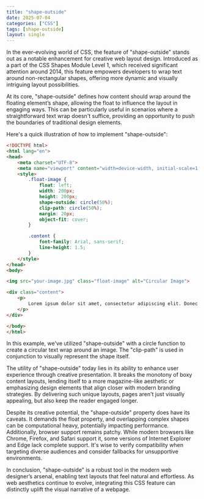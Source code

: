```yaml
---
title: "shape-outside"
date: 2025-07-04
categories: ["CSS"]
tags: [shape-outside]
layout: single
---
```


In the ever-evolving world of CSS, the feature of "shape-outside" stands out as a notable enhancement for creative web layout design. Introduced as a part of the CSS Shapes Module Level 1, which received significant attention around 2014, this feature empowers developers to wrap text around non-rectangular shapes, offering more dynamic and visually intriguing layout possibilities.

At its core, "shape-outside" defines how content should wrap around the floating element’s shape, allowing the float to influence the layout in engaging ways. This can be particularly useful in scenarios where a straightforward text wrap doesn't suffice, providing an opportunity to push the boundaries of traditional design elements.

Here's a quick illustration of how to implement "shape-outside":

```html
<!DOCTYPE html>
<html lang="en">
<head>
    <meta charset="UTF-8">
    <meta name="viewport" content="width=device-width, initial-scale=1.0">
    <style>
        .float-image {
            float: left;
            width: 200px;
            height: 200px;
            shape-outside: circle(50%);
            clip-path: circle(50%);
            margin: 20px;
            object-fit: cover;
        }

        .content {
            font-family: Arial, sans-serif;
            line-height: 1.5;
        }
    </style>
</head>
<body>

<img src="your-image.jpg" class="float-image" alt="Circular Image">

<div class="content">
    <p>
        Lorem ipsum dolor sit amet, consectetur adipiscing elit. Donec a rutrum ex. Ut convallis sagittis lacus, sit amet tristique lorem pulvinar ac. In hac habitasse platea dictumst. Quisque efficitur semper nunc, et molestie tellus varius a.
    </p>
</div>

</body>
</html>
```

In this example, we've utilized "shape-outside" with a circle function to create a circular text wrap around an image. The "clip-path" is used in conjunction to visually represent the shape itself.

The utility of "shape-outside" today lies in its ability to enhance user experience through creative presentation. It breaks the monotony of boxy content layouts, lending itself to a more magazine-like aesthetic or emphasizing design elements that align closer with modern branding strategies. By delivering such unique layouts, pages aren't just visually appealing, but also keep the reader engaged longer.

Despite its creative potential, the "shape-outside" property does have its caveats. It demands the float property, and overlapping complex shapes can be computational heavy, potentially impacting performance. Additionally, browser support remains patchy. While modern browsers like Chrome, Firefox, and Safari support it, some versions of Internet Explorer and Edge lack complete support. It's wise to verify compatibility when targeting diverse audiences and consider fallbacks for unsupportive environments.

In conclusion, "shape-outside" is a robust tool in the modern web designer’s arsenal, enabling text layouts that feel natural and effortless. As web aesthetics continue to evolve, integrating this CSS feature can distinctly uplift the visual narrative of a webpage.

